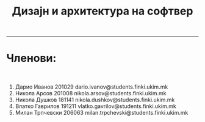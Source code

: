 <h1 align="center">Дизајн и архитектура на софтвер</h1><br>
<hr>
<div aligh="center">
<h1>Членови:</h1><br>
<ol>
<li>Дарио Иванов 201029 dario.ivanov@students.finki.ukim.mk</li>
<li>Никола Арсов 201008 nikola.arsov@students.finki.ukim.mk</li>
<li>Никола Душков 181141 nikola.dushkov@students.finki.ukim.mk</li>
<li>Влатко Гаврилов 191211 vlatko.gavrilov@students.finki.ukim.mk</li>
<li>Милан Трпчевски 206063 milan.trpchevski@students.finki.ukim.mk</li>
</ol>
</div>
